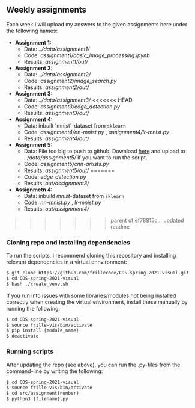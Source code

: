 ## Weekly assignments
Each week I will upload my answers to the given assignments here under the following names:
- __Assignment 1:__   
  - Data: _../data/assignment1/_ 
  - Code: _assignment1/basic\_image\_processing.ipynb_  
  - Results: _assignment1/out/_  
- __Assignment 2:__  
  - Data: _../data/assignment2/_ 
  - Code: _assignment2/image\_search.py_   
  - Results: _assignment2/out/_  
- __Assignment 3:__  
  - Data: _../data/assignment3/_ 
<<<<<<< HEAD
  - Code: _assignment3/edge\_detection.py_
  - Results: _assignment3/out/_  
- __Assignment 4:__  
  - Data: inbuilt 'mnist'-dataset from ```sklearn```  
  - Code: _assignment4/nn-mnist.py_ , _assignment4/lr-mnist.py_  
  - Results: _assignment4/out/_  
- __Assignment 5:__  
  - Data: File too big to push to github. Download [here](https://www.kaggle.com/delayedkarma/impressionist-classifier-data) and upload to _../data/assignment5/_ if you want to run the script.
  - Code: _assignment5/cnn-artists.py_  
  - Results: _assignment5/out/_
=======
  - Code: _edge\_detection.py_
  - Results: _out/assignment3/_  
- __Assignmetn 4:__  
  - Data: inbuild _mnist_-dataset from ```sklearn```  
  - Code: _nn-mnist.py_ , _lr-mnist.py_  
  - Results: _out/assignment4/_  
>>>>>>> parent of ef78815c... updated readme


### Cloning repo and installing dependencies 
To run the scripts, I recommend cloning this repository and installing relevant dependencies in a virtual ennvironment:

```bash
$ git clone https://github.com/frillecode/CDS-spring-2021-visual.git
$ cd CDS-spring-2021-visual
$ bash ./create_venv.sh
````
If you run into issues with some libraries/modules not being installed correctly when creating the virtual environment, install these manually by running the following:  
```bash
$ cd CDS-spring-2021-visual
$ source frille-vis/bin/activate
$ pip install {module_name}
$ deactivate
```

### Running scripts
After updating the repo (see above), you can run the .py-files from the command-line by writing the following:
``` bash
$ cd CDS-spring-2021-visual
$ source frille-vis/bin/activate
$ cd src/assignment{number}
$ python3 {filename}.py
```
